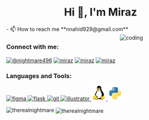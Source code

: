 <h1 align="center">Hi 👋, I'm Miraz</h1>
- 📫 How to reach me **nnahid929@gmail.com**
<img align="right" alt="coding" width="200" src="https://media.giphy.com/media/LaVp0AyqR5bGsC5Cbm/giphy.gif">
<h3 align="left">Connect with me:</h3>
<p align="left">
<a href="https://twitter.com/@nightmare496" target="blank"><img align="center" src="https://raw.githubusercontent.com/rahuldkjain/github-profile-readme-generator/master/src/images/icons/Social/twitter.svg" alt="@nightmare496" height="30" width="40" /></a>
<a href="https://www.facebook.com/people/Mirazul-Islam-Nahid/pfbid029waY7qex4mNgxARefrsW9hP9Zx9bjLmjSYChhJvqJBg8yu7VpzC1Xa6igMTuXQzkl/" target="blank"><img align="center" src="https://raw.githubusercontent.com/rahuldkjain/github-profile-readme-generator/master/src/images/icons/Social/facebook.svg" alt="miraz" height="30" width="40" /></a>
<a href="https://www.instagram.com/___miraz_____/" target="blank"><img align="center" src="https://raw.githubusercontent.com/rahuldkjain/github-profile-readme-generator/master/src/images/icons/Social/instagram.svg" alt="miraz" height="30" width="40" /></a>
<a href="https://www.codechef.com/users/thenightmare" target="blank"><img align="center" src="https://cdn.jsdelivr.net/npm/simple-icons@3.1.0/icons/codechef.svg" alt="miraz" height="30" width="40" /></a>
</p>

<h3 align="left">Languages and Tools:</h3>
<p align="left"> <a href="https://www.figma.com/" target="_blank" rel="noreferrer"> <img src="https://www.vectorlogo.zone/logos/figma/figma-icon.svg" alt="figma" width="40" height="40"/> </a> <a href="https://flask.palletsprojects.com/" target="_blank" rel="noreferrer"> <img src="https://www.vectorlogo.zone/logos/pocoo_flask/pocoo_flask-icon.svg" alt="flask" width="40" height="40"/> </a> <a href="https://git-scm.com/" target="_blank" rel="noreferrer"> <img src="https://www.vectorlogo.zone/logos/git-scm/git-scm-icon.svg" alt="git" width="40" height="40"/> </a> <a href="https://www.adobe.com/in/products/illustrator.html" target="_blank" rel="noreferrer"> <img src="https://www.vectorlogo.zone/logos/adobe_illustrator/adobe_illustrator-icon.svg" alt="illustrator" width="40" height="40"/> </a> <a href="https://www.linux.org/" target="_blank" rel="noreferrer"> <img src="https://raw.githubusercontent.com/devicons/devicon/master/icons/linux/linux-original.svg" alt="linux" width="40" height="40"/> </a> <a href="https://www.python.org" target="_blank" rel="noreferrer"> <img src="https://raw.githubusercontent.com/devicons/devicon/master/icons/python/python-original.svg" alt="python" width="40" height="40"/> </a> </p>

<p><img align="left" src="https://github-readme-stats.vercel.app/api/top-langs?username=therealnightmare&show_icons=true&locale=en&layout=compact" alt="therealnightmare" /></p>

<p>&nbsp;<img align="center" src="https://github-readme-stats.vercel.app/api?username=therealnightmare&show_icons=true&locale=en" alt="therealnightmare" /></p>
